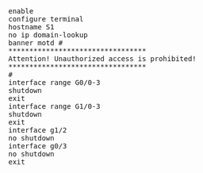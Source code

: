 <pre>
enable
configure terminal
hostname S1
no ip domain-lookup
banner motd #
*********************************
Attention! Unauthorized access is prohibited!
*********************************
#
interface range G0/0-3
shutdown
exit
interface range G1/0-3
shutdown
exit
interface g1/2
no shutdown
interface g0/3
no shutdown
exit
</pre>